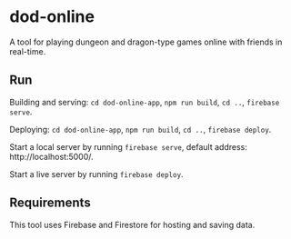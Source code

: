 # dod-online
A tool for playing dungeon and dragon-type games online with friends in real-time.

## Run
Building and serving: `cd dod-online-app`, `npm run build`, `cd ..`, `firebase serve`.

Deploying: `cd dod-online-app`, `npm run build`, `cd ..`, `firebase deploy`.

Start a local server by running `firebase serve`, default address: http://localhost:5000/.

Start a live server by running `firebase deploy`.

## Requirements
This tool uses Firebase and Firestore for hosting and saving data.

